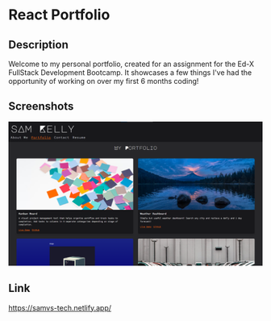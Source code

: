 # React Portfolio

## Description
Welcome to my personal portfolio, created for an assignment for the Ed-X FullStack Development Bootcamp. It showcases a few things I've had the opportunity of working on over my first 6 months coding!
## Screenshots
![Portfolio Screenshot](vite-project\src\assets\portfolio-screenshot.png)
## Link 
https://samvs-tech.netlify.app/